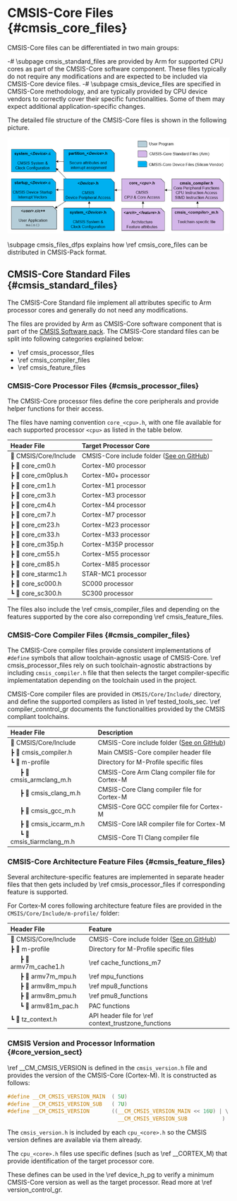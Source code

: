 # CMSIS-Core Files {#cmsis_core_files}

CMSIS-Core files can be differentiated in two main groups:

 -# \subpage cmsis_standard_files are provided by Arm for supported CPU cores as part of the CMSIS-Core software component. These files typically do not require any modifications and are expected to be included via CMSIS-Core device files.
 -# \subpage cmsis_device_files are specified in CMSIS-Core methodology, and are typically provided by CPU device vendors to correctly cover their specific functionalities. Some of them may expect additional application-specific changes.

The detailed file structure of the CMSIS-Core files is shown in the following picture.

![CMSIS-Core File Structure](./images/CMSIS_CORE_Files.png)

\subpage cmsis_files_dfps explains how \ref cmsis_core_files can be distributed in CMSIS-Pack format.

## CMSIS-Core Standard Files {#cmsis_standard_files}

The CMSIS-Core Standard file implement all attributes specific to Arm processor cores and generally do not need any modifications.

The files are provided by Arm as CMSIS-Core software component that is part of the [CMSIS Software pack](../General/cmsis_pack.html). The CMSIS-Core standard files can be split into following categories explained below:

 - \ref cmsis_processor_files
 - \ref cmsis_compiler_files
 - \ref cmsis_feature_files

### CMSIS-Core Processor Files {#cmsis_processor_files}

The CMSIS-Core processor files define the core peripherals and provide helper functions for their access.

The files have naming convention `core_<cpu>.h`, with one file available for each supported processor `<cpu>` as listed in the table below.

Header File            | Target Processor Core
:----------------------|:-------------------------------
📂 CMSIS/Core/Include  | CMSIS-Core include folder ([See on GitHub](https://github.com/ARM-software/CMSIS_6/tree/main/CMSIS/Core/Include/))
 ┣ 📄 core_cm0.h       | Cortex-M0 processor
 ┣ 📄 core_cm0plus.h   | Cortex-M0+ processor
 ┣ 📄 core_cm1.h       | Cortex-M1 processor
 ┣ 📄 core_cm3.h       | Cortex-M3 processor
 ┣ 📄 core_cm4.h       | Cortex-M4 processor
 ┣ 📄 core_cm7.h       | Cortex-M7 processor
 ┣ 📄 core_cm23.h      | Cortex-M23 processor
 ┣ 📄 core_cm33.h      | Cortex-M33 processor
 ┣ 📄 core_cm35p.h     | Cortex-M35P processor
 ┣ 📄 core_cm55.h      | Cortex-M55 processor
 ┣ 📄 core_cm85.h      | Cortex-M85 processor
 ┣ 📄 core_starmc1.h   | STAR-MC1 processor
 ┣ 📄 core_sc000.h     | SC000 processor
 ┗ 📄 core_sc300.h     | SC300 processor

The files also include the \ref cmsis_compiler_files and depending on the features supported by the core also correponding \ref cmsis_feature_files.

### CMSIS-Core Compiler Files {#cmsis_compiler_files}

The CMSIS-Core compiler files provide consistent implementations of `#define` symbols that allow toolchain-agnostic usage of CMSIS-Core. \ref cmsis_processor_files rely on such toolchain-agnostic abstractions by including `cmsis_compiler.h` file that then selects the target compiler-specific implementatation depending on the toolchain used in the project.

CMSIS-Core compiler files are provided in `CMSIS/Core/Include/` directory, and define the supported compilers as listed in \ref tested_tools_sec. \ref compiler_conntrol_gr documents the functionalities provided by the CMSIS compliant toolchains.

Header File                            | Description
:--------------------------------------|:-------------------
📂 CMSIS/Core/Include    | CMSIS-Core include folder ([See on GitHub](https://github.com/ARM-software/CMSIS_6/tree/main/CMSIS/Core/Include/))
 ┣ 📄 cmsis_compiler.h                  | Main CMSIS-Core compiler header file
 ┗ 📂 m-profile                         | Directory for M-Profile specific files
 &emsp;&nbsp; ┣ 📄 cmsis_armclang_m.h   | CMSIS-Core Arm Clang compiler file for Cortex-M
 &emsp;&nbsp; ┣ 📄 cmsis_clang_m.h      | CMSIS-Core Clang compiler file for Cortex-M
 &emsp;&nbsp; ┣ 📄 cmsis_gcc_m.h        | CMSIS-Core GCC compiler file for Cortex-M
 &emsp;&nbsp; ┣ 📄 cmsis_iccarm_m.h     | CMSIS-Core IAR compiler file for Cortex-M
 &emsp;&nbsp; ┗ 📄 cmsis_tiarmclang_m.h | CMSIS-Core TI Clang compiler file

### CMSIS-Core Architecture Feature Files {#cmsis_feature_files}

Several architecture-specific features are implemented in separate header files that then gets included by \ref cmsis_processor_files if corresponding feature is supported. 

For Cortex-M cores following architecture feature files are provided in the `CMSIS/Core/Include/m-profile/` folder:

Header File         | Feature
:-------------------|:-------------------
📂 CMSIS/Core/Include    | CMSIS-Core include folder ([See on GitHub](https://github.com/ARM-software/CMSIS_6/tree/main/CMSIS/Core/Include/))
 ┣ 📂 m-profile                    | Directory for M-Profile specific files
 &emsp;&nbsp; ┣ 📄 armv7m_cache1.h | \ref cache_functions_m7
 &emsp;&nbsp; ┣ 📄 armv7m_mpu.h    | \ref mpu_functions
 &emsp;&nbsp; ┣ 📄 armv8m_mpu.h    | \ref mpu8_functions
 &emsp;&nbsp; ┣ 📄 armv8m_pmu.h    | \ref pmu8_functions
 &emsp;&nbsp; ┗ 📄 armv81m_pac.h   | PAC functions
 ┗ 📄 tz_context.h                 | API header file for \ref context_trustzone_functions

### CMSIS Version and Processor Information {#core_version_sect}

\ref __CM_CMSIS_VERSION is defined in the `cmsis_version.h` file and provides the version of the CMSIS-Core (Cortex-M). It is constructed as follows:

```c
#define __CM_CMSIS_VERSION_MAIN  ( 5U)                                    /* [31:16] CMSIS Core(M) main version */
#define __CM_CMSIS_VERSION_SUB   ( 7U)                                    /* [15:0]  CMSIS Core(M) sub version */
#define __CM_CMSIS_VERSION       ((__CM_CMSIS_VERSION_MAIN << 16U) | \
                                   __CM_CMSIS_VERSION_SUB           )     /* CMSIS Core(M) version number */

```

The `cmsis_version.h` is included by each `cpu_<core>.h` so the CMSIS version defines are available via them already.

The `cpu_<core>.h` files use specific defines (such as \ref __CORTEX_M) that provide identification of the target processor core.

These defines can be used in the \ref device_h_pg to verify a minimum CMSIS-Core version as well as the target processor. Read more at \ref version_control_gr.
